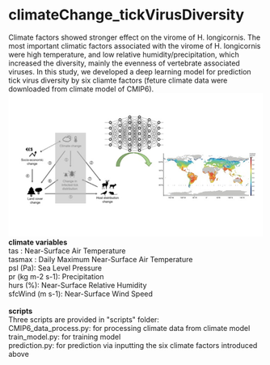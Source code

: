 # climateChange_tickVirusDiversity
Climate factors showed stronger effect on the virome of H. longicornis. The most important climatic factors associated with the virome of H. longicornis were high temperature, and low relative humidity/precipitation, which increased the diversity, mainly the evenness of vertebrate associated viruses. In this study, we developed a deep learning model for prediction tick virus diversity by six cliamte factors (feture climate data were downloaded from climate model of CMIP6).
![alt text](https://github.com/patience111/climateChange_tickVirusDiversity/blob/main/pics/3.jpg)</br>
**climate variables**<br>
tas : Near-Surface Air Temperature<br>
tasmax : Daily Maximum Near-Surface Air Temperature<br>
psl (Pa): Sea Level Pressure<br>
pr (kg m-2 s-1): Precipitation<br>
hurs (%): Near-Surface Relative Humidity<br>
sfcWind (m s-1): Near-Surface Wind Speed<br>
<br>
**scripts**<br>
Three scripts are provided in "scripts" folder:<br>
CMIP6_data_process.py: for processing climate data from climate model<br>
train_model.py: for training model<br>
prediction.py: for prediction via inputting the six climate factors introduced above<br>
